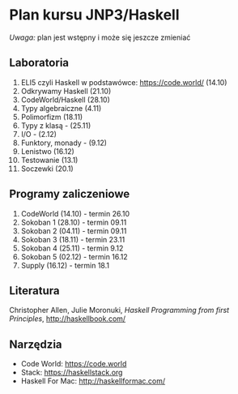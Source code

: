 # Plan kursu JNP3/Haskell

*Uwaga:* plan jest wstępny i może się jeszcze zmieniać

## Laboratoria

1. ELI5 czyli Haskell w podstawówce: https://code.world/ (14.10)
2. Odkrywamy Haskell (21.10)
3. CodeWorld/Haskell (28.10)
4. Typy algebraiczne (4.11)
5. Polimorfizm (18.11)
6. Typy z klasą - (25.11)
7. I/O - (2.12)
8. Funktory, monady - (9.12)
9. Lenistwo (16.12)
10. Testowanie (13.1)
11. Soczewki (20.1)

## Programy zaliczeniowe

1. CodeWorld (14.10) - termin 26.10
2. Sokoban 1 (28.10) - termin 09.11
3. Sokoban 2 (04.11) - termin 09.11
4. Sokoban 3 (18.11) - termin 23.11
5. Sokoban 4 (25.11) - termin 9.12
6. Sokoban 5 (02.12) - termin 16.12
7. Supply (16.12) - termin 18.1

## Literatura

Christopher Allen, Julie Moronuki, *Haskell Programming from first Principles*, http://haskellbook.com/

## Narzędzia

* Code World: https://code.world
* Stack: https://haskellstack.org
* Haskell For Mac: http://haskellformac.com/

